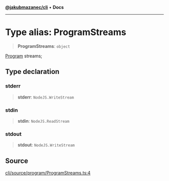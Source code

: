 [**@jakubmazanec/cli**](../README.md) • **Docs**

---

# Type alias: ProgramStreams

> **ProgramStreams**: `object`

[Program](../classes/Program.md) streams;

## Type declaration

### stderr

> **stderr**: `NodeJS.WriteStream`

### stdin

> **stdin**: `NodeJS.ReadStream`

### stdout

> **stdout**: `NodeJS.WriteStream`

## Source

[cli/source/program/ProgramStreams.ts:4](https://github.com/jakubmazanec/tools/blob/bb20df5276ddb119762948adc2cda520aef09f0f/packages/cli/source/program/ProgramStreams.ts#L4)
